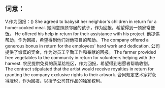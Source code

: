 ## 词意：
V.作为回报：()
She agreed to babysit her neighbor's children in return for a home-cooked meal.
她同意照顾邻居的孩子，作为回报，希望得到一顿家常便饭。
He offered his help in return for their assistance with his project.
他提供帮助，作为回报，希望得到他们对他项目的帮助。
The company offered a generous bonus in return for the employees' hard work and dedication.
公司提供了慷慨的奖金，作为对员工辛勤工作和奉献的回报。
The farmer provided free vegetables to the community in return for volunteers helping with the harvest.
农民提供免费的蔬菜给社区，作为回报，希望得到志愿者帮助收割。
The contract stipulated that the artist would receive royalties in return for granting the company exclusive rights to their artwork.
合同规定艺术家将获得版税，作为回报，以授予公司其作品的独家权利。

